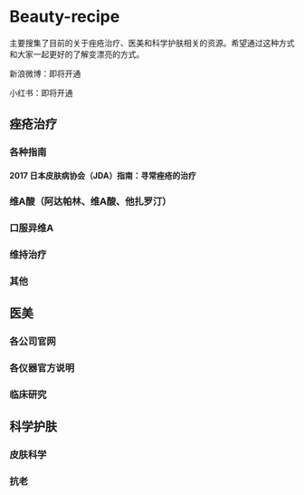 # Beauty-recipe
主要搜集了目前的关于痤疮治疗、医美和科学护肤相关的资源。希望通过这种方式和大家一起更好的了解变漂亮的方式。

新浪微博：即将开通

小红书：即将开通
## 痤疮治疗
### 各种指南
#### 2017 日本皮肤病协会（JDA）指南：寻常痤疮的治疗 
### 维A酸（阿达帕林、维A酸、他扎罗汀）
### 口服异维A
### 维持治疗
### 其他
## 医美
### 各公司官网
### 各仪器官方说明
### 临床研究
## 科学护肤
### 皮肤科学
### 抗老

